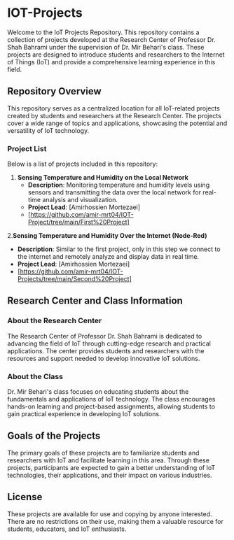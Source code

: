 # IOT-Projects

Welcome to the IoT Projects Repository. This repository contains a collection of projects developed at the Research Center of Professor Dr. Shah Bahrami under the supervision of Dr. Mir Behari's class. These projects are designed to introduce students and researchers to the Internet of Things (IoT) and provide a comprehensive learning experience in this field.

## Repository Overview

This repository serves as a centralized location for all IoT-related projects created by students and researchers at the Research Center. The projects cover a wide range of topics and applications, showcasing the potential and versatility of IoT technology.

### Project List

Below is a list of projects included in this repository:

1. **Sensing Temperature and Humidity on the Local Network**
   - **Description**: Monitoring temperature and humidity levels using sensors and transmitting the data over the local network for real-time analysis and visualization.
   - **Project Lead**: [Amirhossien Mortezaei]
   - [https://github.com/amir-mrt04/IOT-Project/tree/main/First%20Project]

2.**Sensing Temperature and Humidity Over the Internet (Node-Red)**
   - **Description**: Similar to the first project, only in this step we connect to the internet and remotely analyze and display data in real time.
   - **Project Lead**: [Amirhossien Mortezaei]
   - [https://github.com/amir-mrt04/IOT-Projects/tree/main/Second%20Project]
## Research Center and Class Information

### About the Research Center

The Research Center of Professor Dr. Shah Bahrami is dedicated to advancing the field of IoT through cutting-edge research and practical applications. The center provides students and researchers with the resources and support needed to develop innovative IoT solutions.

### About the Class

Dr. Mir Behari's class focuses on educating students about the fundamentals and applications of IoT technology. The class encourages hands-on learning and project-based assignments, allowing students to gain practical experience in developing IoT solutions.

## Goals of the Projects

The primary goals of these projects are to familiarize students and researchers with IoT and facilitate learning in this area. Through these projects, participants are expected to gain a better understanding of IoT technologies, their applications, and their impact on various industries.

## License

These projects are available for use and copying by anyone interested. There are no restrictions on their use, making them a valuable resource for students, educators, and IoT enthusiasts.



